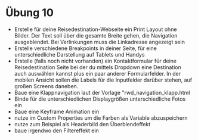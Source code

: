 # Übung 10

- Erstelle für deine Reisedestination-Webseite ein Print Layout ohne Bilder. Der Text soll über die gesamte Breite gehen, die Navigation ausgeblendet. Bei Verlinkungen muss die Linkadresse angezeigt sein
- Erstelle verschiedene Breakpoints in deiner Seite, für eine unterschiedliche Darstellung auf Tablets und Handys
- Erstelle (falls noch nicht vorhanden) ein Kontaktformular für deine Reisedestination Seite bei der du mittels Dropdown eine Destination auch auswählen kannst plus ein paar anderer Formularfelder. In der mobilen Ansicht sollen die Labels für die Inputfelder darüber stehen, auf großen Screens daneben.
- Baue eine Klappnavigation laut der Vorlage "rwd_navigation_klapp.html
- Binde für die unterschiedlichen Displaygrößen unterschiedliche Fotos ein
- Baue eine Keyframe Animation ein
- nutze im Custom Properties um die Farben als Variable abzuspeichern
- nutze zum Beispiel als Headerbild den Überblendeffekt 
- baue irgendwo den Filtereffekt ein
